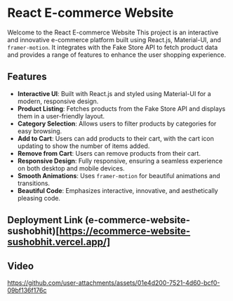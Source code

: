 # React E-commerce Website

Welcome to the React E-commerce Website  This project is an interactive and innovative e-commerce platform built using React.js, Material-UI, and `framer-motion`. It integrates with the Fake Store API to fetch product data and provides a range of features to enhance the user shopping experience.

## Features

- **Interactive UI**: Built with React.js and styled using Material-UI for a modern, responsive design.
- **Product Listing**: Fetches products from the Fake Store API and displays them in a user-friendly layout.
- **Category Selection**: Allows users to filter products by categories for easy browsing.
- **Add to Cart**: Users can add products to their cart, with the cart icon updating to show the number of items added.
- **Remove from Cart**: Users can remove products from their cart.
- **Responsive Design**: Fully responsive, ensuring a seamless experience on both desktop and mobile devices.
- **Smooth Animations**: Uses `framer-motion` for beautiful animations and transitions.
- **Beautiful Code**: Emphasizes interactive, innovative, and aesthetically pleasing code.

## Deployment Link (e-commerce-website-sushobhit)[https://ecommerce-website-sushobhit.vercel.app/]

## Video 



https://github.com/user-attachments/assets/01e4d200-7521-4d60-bcf0-09bf136f176c

